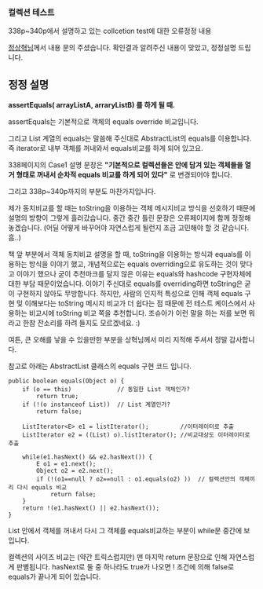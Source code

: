 ### 컬렉션 테스트 ###

338p~340p에서 설명하고 있는 collcetion test에 대한 오류정정 내용

[정상혁님](http://me2day.net/benelog)께서 내용 문의 주셨습니다. 확인결과 알려주신 내용이 맞았고, 정정설명 드립니다.

## 정정 설명 ##

**assertEquals( arrayListA, arraryListB) 를 하게 될 때.**

assertEquals는 기본적으로 객체의 equals override 비교입니다.

그리고 List 계열의 equals는 말씀해 주신대로 AbstractList의 equals를 이용합니다.
즉 iterator로 내부 객체를 꺼내와서 equals비교를 하게 되어 있고요.

338페이지의 Case1 설명 문장은
**"기본적으로 컬렉션들은 안에 담겨 있는 객체들을 열거 형태로 꺼내서 순차적 equals 비교를 하게 되어 있다"**
로 변경되어야 합니다.

그리고 338p~340p까지의 부분도 마찬가지입니다.

제가 동치비교를 할 때는 toString을 이용하는 객체 메시지비교 방식을 선호하기 때문에 설명의 방향이 그렇게 흘러갔습니다. 중간 중간 틀린 문장은 오류페이지에 함께 정정해 놓겠습니다. (어딜 어떻게 바꾸어야 자연스럽게 될런지 조금 고민해야 할 것 같습니다.흠..)

책 앞 부분에서 객체 동치비교 설명을 할 때, toString을 이용하는 방식과 equals를 이용하는 방식을 이야기 했고, 개념적으로는 equals overriding으로 유도하는 것이 맞다고 이야기 했으나 굳이 추천마크를 달지 않은 이유는 equals와 hashcode 구현자체에 대한 부담 때문이었습니다. 이야기 주신대로 equals를 overriding하면 toString은 굳이 구현하지 않아도 무방합니다. 하지만, 사람의 인지적 특성으로 인해 객체 equals 구현 및 이해보다는 toString 메시지 비교가 더 쉽다는 점 때문에 전 테스트 케이스에서 사용하는 비교시에 toString 비교 쪽을 추천합니다. 조슈아가 이런 말을 하는 저를 보면 뭐라고 한참 잔소리를 하려 들지도 모르겠네요. :)

여튼, 큰 오해를 낳을 수 있을만한 부분을 상혁님께서 미리 지적해 주셔서 정말 감사합니다.

참고로 아래는 AbstractList 클래스의 equals 구현 코드 입니다.

```
public boolean equals(Object o) {
	if (o == this)             // 동일한 List 객체인가?
		return true;
	if (!(o instanceof List))  // List 계열인가?
		return false;

	ListIterator<E> e1 = listIterator();         //이터레이터로 추출
	ListIterator e2 = ((List) o).listIterator(); //비교대상도 이터레이터로 추출

	while(e1.hasNext() && e2.hasNext()) {
		E o1 = e1.next();
		Object o2 = e2.next();
		if (!(o1==null ? o2==null : o1.equals(o2) ))  // 컬렉션안의 객체끼리 다시 equals 비교
			return false;
	}
	return !(e1.hasNext() || e2.hasNext());
}
```

List 안에서 객체를 꺼내서 다시 그 객체를 equals비교하는 부분이 while문 중간에 보입니다.

컬렉션의 사이즈 비교는 (약간 트릭스럽지만) 맨 마지막 return 문장으로 인해 자연스럽게 판별됩니다. hasNext로 둘 중 하나라도 true가 나오면 ! 조건에 의해 false로 equals가 끝나게 되어 있습니다.